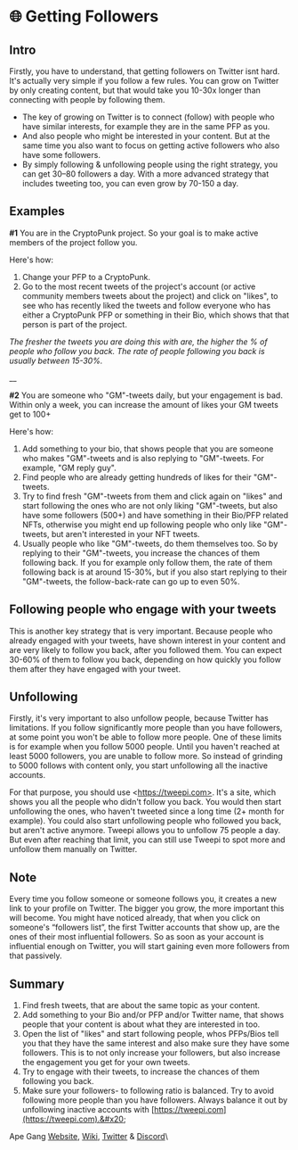 # 🌐 Getting Followers

## Intro

Firstly, you have to understand, that getting followers on Twitter isnt hard. It's actually very simple if you follow a few rules. You can grow on Twitter by only creating content, but that would take you 10-30x longer than connecting with people by following them.

* The key of growing on Twitter is to connect (follow) with people who have similar interests, for example they are in the same PFP as you.&#x20;
* And also people who might be interested in your content. But at the same time you also want to focus on getting active followers who also have some followers.
* By simply following & unfollowing people using the right strategy, you can get 30–80 followers a day. With a more advanced strategy that includes tweeting too, you can even grow by 70-150 a day.

## Examples

**#1** You are in the CryptoPunk project. So your goal is to make active members of the project follow you.

Here's how:

1. Change your PFP to a CryptoPunk.
2. Go to the most recent tweets of the project's account (or active community members tweets about the project) and click on "likes", to see who has recently liked the tweets and follow everyone who has either a CryptoPunk PFP or something in their Bio, which shows that that person is part of the project.

_The fresher the tweets you are doing this with are, the higher the % of people who follow you back. The rate of people following you back is usually between 15-30%._

__

**#2** You are someone who "GM"-tweets daily, but your engagement is bad. Within only a week, you can increase the amount of likes your GM tweets get to 100+

Here's how:

1. Add something to your bio, that shows people that you are someone who makes "GM"-tweets and is also replying to "GM"-tweets. For example, "GM reply guy".
2. Find people who are already getting hundreds of likes for their "GM"-tweets.&#x20;
3. Try to find fresh "GM"-tweets from them and click again on "likes" and start following the ones who are not only liking "GM"-tweets, but also have some followers (500+) and have something in their Bio/PFP related NFTs, otherwise you might end up following people who only like "GM"-tweets, but aren't interested in your NFT tweets.
4. Usually people who like "GM"-tweets, do them themselves too. So by replying to their "GM"-tweets, you increase the chances of them following back. If you for example only follow them, the rate of them following back is at around 15-30%, but if you also start replying to their "GM"-tweets, the follow-back-rate can go up to even 50%.

## Following people who engage with your tweets

This is another key strategy that is very important. Because people who already engaged with your tweets, have shown interest in your content and are very likely to follow you back, after you followed them. You can expect 30-60% of them to follow you back, depending on how quickly you follow them after they have engaged with your tweet.

## Unfollowing

Firstly, it's very important to also unfollow people, because Twitter has limitations. If you follow significantly more people than you have followers, at some point you won't be able to follow more people. One of these limits is for example when you follow 5000 people. Until you haven't reached at least 5000 followers, you are unable to follow more. So instead of grinding to 5000 follows with content only, you start unfollowing all the inactive accounts.

For that purpose, you should use \<https://tweepi.com>. It's a site, which shows you all the people who didn't follow you back. You would then start unfollowing the ones, who haven't tweeted since a long time (2+ month for example). You could also start unfollowing people who followed you back, but aren't active anymore. Tweepi allows you to unfollow 75 people a day. But even after reaching that limit, you can still use Tweepi to spot more and unfollow them manually on Twitter.

## Note

Every time you follow someone or someone follows you, it creates a new link to your profile on Twitter. The bigger you grow, the more important this will become. You might have noticed already, that when you click on someone's “followers list”, the first Twitter accounts that show up, are the ones of their most influential followers. So as soon as your account is influential enough on Twitter, you will start gaining even more followers from that passively.

## Summary

1. Find fresh tweets, that are about the same topic as your content.
2. Add something to your Bio and/or PFP and/or Twitter name, that shows people that your content is about what they are interested in too.
3. Open the list of "likes" and start following people, whos PFPs/Bios tell you that they have the same interest and also make sure they have some followers. This is to not only increase your followers, but also increase the engagement you get for your own tweets.
4. Try to engage with their tweets, to increase the chances of them following you back.
5. Make sure your followers- to following ratio is balanced. Try to avoid following more people than you have followers. Always balance it out by unfollowing inactive accounts with [https://tweepi.com](https://tweepi.com).&#x20;

Ape Gang [Website](https://apegang.art/), [Wiki](https://wiki.apegang.art/), [Twitter](https://twitter.com/ApeGangNFT) & [Discord](https://discord.gg/Gb7yWGnwWT)\
